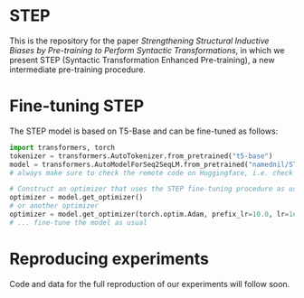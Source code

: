 # STEP

This is the repository for the paper _Strengthening Structural Inductive Biases by Pre-training to Perform Syntactic Transformations_, in which we present STEP (Syntactic Transformation Enhanced Pre-training), a new intermediate pre-training procedure.

# Fine-tuning STEP
The STEP model is based on T5-Base and can be fine-tuned as follows:

```python
import transformers, torch
tokenizer = transformers.AutoTokenizer.from_pretrained("t5-base")
model = transformers.AutoModelForSeq2SeqLM.from_pretrained("namednil/STEP", trust_remote_code=True)
# always make sure to check the remote code on Huggingface, i.e. check out https://huggingface.co/namednil/STEP/blob/main/step_finetune.py

# Construct an optimizer that uses the STEP fine-tuning procedure as used in the paper:
optimizer = model.get_optimizer()
# or another optimizer
optimizer = model.get_optimizer(torch.optim.Adam, prefix_lr=10.0, lr=1e-4)
# ... fine-tune the model as usual
```


# Reproducing experiments
Code and data for the full reproduction of our experiments will follow soon.
